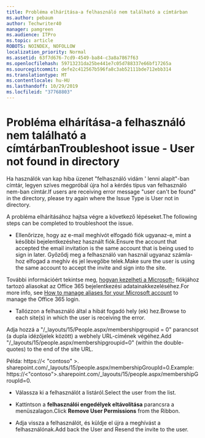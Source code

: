```yaml
---
title: Probléma elhárítása-a felhasználó nem található a címtárban
ms.author: pebaum
author: Techwriter40
manager: pamgreen
ms.audience: ITPro
ms.topic: article
ROBOTS: NOINDEX, NOFOLLOW
localization_priority: Normal
ms.assetid: 63f7d676-7cd9-4549-ba84-c3a8a7867f63
ms.openlocfilehash: 59713231da25be441e7c05d788337e66bf17265a
ms.sourcegitcommit: defe2c412567b596fa8c3ab52111bde712ebb314
ms.translationtype: MT
ms.contentlocale: hu-HU
ms.lasthandoff: 10/29/2019
ms.locfileid: "37768803"
---
```

# <a name="troubleshoot-issue---user-not-found-in-directory"></a><span data-ttu-id="8c5ab-102">Probléma elhárítása-a felhasználó nem található a címtárban</span><span class="sxs-lookup"><span data-stu-id="8c5ab-102">Troubleshoot issue - User not found in directory</span></span>

<span data-ttu-id="8c5ab-103">Ha használók van kap hiba üzenet "felhasználó vidám ' lenni alapít"-ban címtár, legyen szíves megpróbál újra hol a kérdés típus van felhasználó nem-ban címtár.</span><span class="sxs-lookup"><span data-stu-id="8c5ab-103">If users are receiving error message "user can't be found" in the directory, please try again where the Issue Type is User not in directory.</span></span>

<span data-ttu-id="8c5ab-104">A probléma elhárításához hajtsa végre a következő lépéseket.</span><span class="sxs-lookup"><span data-stu-id="8c5ab-104">The following steps can be completed to troubleshoot the issue.</span></span>

- <span data-ttu-id="8c5ab-105">Ellenőrizze, hogy az e-mail meghívót elfogadó fiók ugyanaz-e, mint a későbbi bejelentkezéshez használt fiók.</span><span class="sxs-lookup"><span data-stu-id="8c5ab-105">Ensure the account that accepted the email invitation is the same account that is being used to sign in later.</span></span> <span data-ttu-id="8c5ab-106">Győződj meg a felhasználó van használ ugyanaz számla-hoz elfogad a meghív és jel levegőbe telek.</span><span class="sxs-lookup"><span data-stu-id="8c5ab-106">Make sure the user is using the same account to accept the invite and sign into the site.</span></span> 

<span data-ttu-id="8c5ab-107">További információért tekintse meg, [hogyan kezelheti a Microsoft-</a> fiókjához tartozó aliasokat az Office 365 bejelentkezési adatainak](https://support.microsoft.com/help/12407/microsoft-account-how-to-manage-aliases)kezeléséhez.</span><span class="sxs-lookup"><span data-stu-id="8c5ab-107">For more info, see [How to manage aliases for your Microsoft account</a> to manage the Office 365 login](https://support.microsoft.com/help/12407/microsoft-account-how-to-manage-aliases).</span></span> 

- <span data-ttu-id="8c5ab-108">Tallózzon a felhasználó által a hibát fogadó hely (ek) hez.</span><span class="sxs-lookup"><span data-stu-id="8c5ab-108">Browse to each site(s) in which the user is receiving the error.</span></span> 

<span data-ttu-id="8c5ab-109">Adja hozzá a "/_layouts/15/People.aspx/membershipgroupid = 0" parancsot (a dupla idézőjelek között) a webhely URL-címének végéhez.</span><span class="sxs-lookup"><span data-stu-id="8c5ab-109">Add "/_layouts/15/people.aspx/membershipgroupid=0" (within the double-quotes) to the end of the site URL.</span></span> 

<span data-ttu-id="8c5ab-110">Példa: https://< "contoso" >. sharepoint.com/_layouts/15/people.aspx/membershipGroupId=0.</span><span class="sxs-lookup"><span data-stu-id="8c5ab-110">Example: https://<"contoso">.sharepoint.com/_layouts/15/people.aspx/membershipGroupId=0.</span></span>

- <span data-ttu-id="8c5ab-111">Válassza ki a felhasználót a listáról.</span><span class="sxs-lookup"><span data-stu-id="8c5ab-111">Select the user from the list.</span></span>

- <span data-ttu-id="8c5ab-112">Kattintson a **felhasználói engedélyek eltávolítása** parancsra a menüszalagon.</span><span class="sxs-lookup"><span data-stu-id="8c5ab-112">Click **Remove User Permissions** from the Ribbon.</span></span> 
-  <span data-ttu-id="8c5ab-113">Adja vissza a felhasználót, és küldje el újra a meghívást a felhasználónak.</span><span class="sxs-lookup"><span data-stu-id="8c5ab-113">Add back the User and Resend the invite to the user.</span></span>

